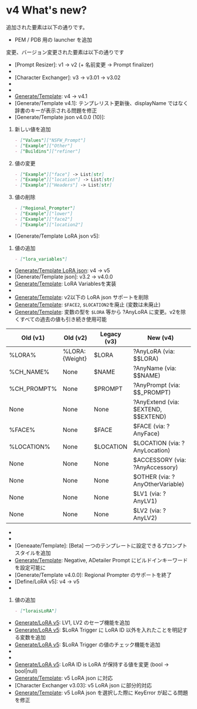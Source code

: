# v4 What's new?
追加された要素は以下の通りです。
- PEM / PDB 用の launcher を追加

変更、バージョン変更された要素は以下の通りです
- [Prompt Resizer]: v1 -> v2 (+ 名前変更 -> Prompt finalizer)
- [Prompt finalizer v2]: 全体的なコードの書き直し
- [Character Exchanger]: v3 -> v3.01 -> v3.02
- [Character Exchanger v3.01]: クラス化に対応、各バージョンの呼び出しを可能に (大幅な変更がある場合に限る)
- [Character Exchanger v3.02]: v4変数に対応
- [Generate/Template]: v4 -> v4.1
- [Generate/Template v4.1]:  テンプレリスト更新後、displayName ではなく辞書のキーが表示される問題を修正
- [Generate/Template json v4.0.0 (10)]:
1. 新しい値を追加
   ```md
   - ["Values"]["NSFW_Prompt"]
   - ["Example"]["Other"]
   - ["Buildins"]["refiner"]
   ```
2. 値の変更
   ```md
   - ["Example"]["face"] -> List[str]
   - ["Example"]["location"] -> List[str]
   - ["Example"]["Headers"] -> List[str]
3. 値の削除
   ```md
   - ["Regional_Prompter"]
   - ["Example"]["lower"]
   - ["Example"]["face2"]
   - ["Example"]["location2"]
   ```
- [Generate/Template LoRA json v5]: 
1. 値の追加
   ```md
   - ["lora_variables"]
   ```
- [Generate/Template LoRA json]: v4 -> v5
- [Generate/Template json]: v3.2 -> v4.0.0
- [Generate/Template]: LoRA Variablesを実装
- [Generate/Template]: v4.0.0以下のjsonサポートを削除
- [Generate/Template]: v2以下の LoRA json サポートを削除
- [Generate/Template]: `$FACE2`, `$LOCATION2`を廃止 (変数は未廃止)
- [Generate/Template]: 変数の型を `$LORA` 等から ?AnyLoRA に変更。v2を除くすべての過去の値も引き続き使用可能 

| Old (v1) | Old (v2) | Legacy (v3) | New (v4) |
| --- | --- | --- | --- |
| %LORA% | %LORA:{Weight} | $LORA | ?AnyLoRA (via: $$LORA) |
| %CH_NAME% | None | $NAME | ?AnyName (via: $$NAME) |
| %CH_PROMPT% | None | $PROMPT | ?AnyPrompt (via: $$_PROMPT) |
| None | None | None | ?AnyExtend (via: $EXTEND, $$EXTEND) |
| %FACE% | None | $FACE | $FACE (via: ?AnyFace) |
| %LOCATION% | None | $LOCATION | $LOCATION (via: ?AnyLocation) |
| None | None | None | $ACCESSORY (via: ?AnyAccessory) |
| None | None | None | $OTHER (via: ?AnyOtherVariable) |
| None | None | None | $LV1 (via: ?AnyLV1) |
| None | None | None | $LV2 (via: ?AnyLV2) |

- [Generate/Tempalte]: ビルドイン変数のショートカットを作成可能に (現在 config.json でのみ)
- [Generate/Template]: 2つの変数を定義可能、4つの変数を設定可能に
- [Geneaate/Template]: [Beta] 一つのテンプレートに設定できるプロンプトスタイルを追加
- [Generate/Template]: Negative, ADetailer Prompt にビルドインキーワードを設定可能に
- [Generate/Template v4.0.0]: Regional Prompter のサポートを終了
- [Define/LoRA v5]: v4 -> v5
- [Generate/Template LoRA json]: いくつかの値を追加
1. 値の追加
   ```md
   - ["loraisLoRA"]
   ```
- [Generate/LoRA v5]: LV1, LV2 のセーブ機能を追加
- [Generate/LoRA v5]: $LoRA Trigger に LoRA ID 以外を入れたことを明記する変数を追加
- [Generate/LoRA v5]: $LoRA Trigger の値のチェック機能を追加
- [Generate/LoRA v5]: Load関数の対応バージョンを変更 (v2~v4 -> v4~v5)
- [Generate/LoRA v5]: Load機能による上書きが行われた際に、draftを保存する機能を削除 (プリントアウトに変更)
- [Generate/LoRA v5]: LoRA ID is LoRA が保持する値を変更 (bool -> bool|null)
- [Generate/Template]: v5 LoRA json に対応
- [Character Exchanger v3.03]: v5 LoRA json に部分的対応
- [Generate/Template]: v5 LoRA json を選択した際に KeyError が起こる問題を修正